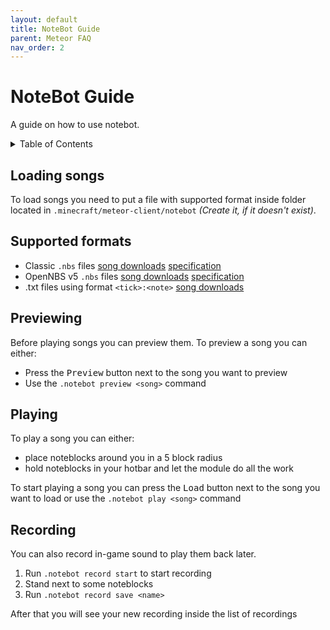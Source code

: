 ```yaml
---
layout: default
title: NoteBot Guide
parent: Meteor FAQ
nav_order: 2
---
```


# NoteBot Guide

A guide on how to use notebot.

<!-- START doctoc generated TOC please keep comment here to allow auto update -->
<!-- DON'T EDIT THIS SECTION, INSTEAD RE-RUN doctoc TO UPDATE -->
<details>
<summary>Table of Contents</summary>

- [Loading songs](#loading-songs)
- [Supported formats](#supported-formats)
- [Previewing](#previewing)
- [Playing](#playing)
- [Recording](#recording)

</details>
<!-- END doctoc generated TOC please keep comment here to allow auto update -->
<!-- I have no idea how the TOC thingy works, just adding this incase it does -->

## Loading songs

To load songs you need to put a file with supported format inside folder located in `.minecraft/meteor-client/notebot` *(Create it, if it doesn't exist)*.

## Supported formats

- Classic `.nbs` files <a href="https://github.com/thatcraniumguy/Songs/tree/master/NBS%20files" class="btn btn-blue fs-1">song downloads</a> <a href="https://www.stuffbydavid.com/mcnbs/format" class="btn btn-blue fs-1">specification</a>
- OpenNBS v5 `.nbs` files  <a href="https://opennbs.org/songs" class="btn btn-blue fs-1">song downloads</a> <a href="https://opennbs.org/nbs" class="btn btn-blue fs-1">specification</a>
- .txt files using format `<tick>:<note>` <a href="https://github.com/BleachDrinker420/BH-resources/raw/main/notebot/songs.zip" class="btn btn-blue fs-1">song downloads</a>

## Previewing

Before playing songs you can preview them. To preview a song you can either:
- Press the <kbd class="btn fs-1">Preview</kbd> button next to the song you want to preview
- Use the `.notebot preview <song>` command

## Playing

To play a song you can either:
-  place noteblocks around you in a 5 block radius
-  hold noteblocks in your hotbar and let the module do all the work

To start playing a song you can press the <kbd class="btn fs-1">Load</kbd> button next to the song you want to load or use the `.notebot play <song>` command

## Recording

You can also record in-game sound to play them back later.
1. Run `.notebot record start` to start recording
2. Stand next to some noteblocks
3. Run `.notebot record save <name>`

After that you will see your new recording inside the list of recordings

